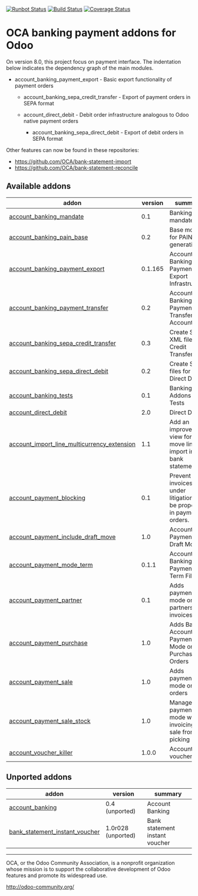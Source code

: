 [![Runbot Status](https://runbot.odoo-community.org/runbot/badge/flat/173/8.0.svg)](https://runbot.odoo-community.org/runbot/repo/github-com-oca-bank-payment-173)
[![Build Status](https://travis-ci.org/OCA/bank-payment.svg?branch=8.0)](https://travis-ci.org/OCA/bank-payment)
[![Coverage Status](https://coveralls.io/repos/OCA/bank-payment/badge.png?branch=8.0)](https://coveralls.io/r/OCA/bank-payment?branch=8.0)

OCA banking payment addons for Odoo
===================================

On version 8.0, this project focus on payment interface. The indentation below 
indicates the dependency graph of the main modules.

- account_banking_payment_export - Basic export functionality of payment orders

    - account_banking_sepa_credit_transfer - Export of payment orders in SEPA format

    - account_direct_debit - Debit order infrastructure analogous to Odoo native payment orders

        - account_banking_sepa_direct_debit - Export of debit orders in SEPA format
        
Other features can now be found in these repositories:

 * https://github.com/OCA/bank-statement-import
 * https://github.com/OCA/bank-statement-reconcile

[//]: # (addons)
Available addons
----------------
addon | version | summary
--- | --- | ---
[account_banking_mandate](account_banking_mandate/) | 0.1 | Banking mandates
[account_banking_pain_base](account_banking_pain_base/) | 0.2 | Base module for PAIN file generation
[account_banking_payment_export](account_banking_payment_export/) | 0.1.165 | Account Banking - Payments Export Infrastructure
[account_banking_payment_transfer](account_banking_payment_transfer/) | 0.2 | Account Banking - Payments Transfer Account
[account_banking_sepa_credit_transfer](account_banking_sepa_credit_transfer/) | 0.3 | Create SEPA XML files for Credit Transfers
[account_banking_sepa_direct_debit](account_banking_sepa_direct_debit/) | 0.2 | Create SEPA files for Direct Debit
[account_banking_tests](account_banking_tests/) | 0.1 | Banking Addons - Tests
[account_direct_debit](account_direct_debit/) | 2.0 | Direct Debit
[account_import_line_multicurrency_extension](account_import_line_multicurrency_extension/) | 1.1 | Add an improved view for move line import in bank statement
[account_payment_blocking](account_payment_blocking/) | 0.1 | Prevent invoices under litigation to be proposed in payment orders.
[account_payment_include_draft_move](account_payment_include_draft_move/) | 1.0 | Account Payment Draft Move
[account_payment_mode_term](account_payment_mode_term/) | 0.1.1 | Account Banking - Payments Term Filter
[account_payment_partner](account_payment_partner/) | 0.1 | Adds payment mode on partners and invoices
[account_payment_purchase](account_payment_purchase/) | 1.0 | Adds Bank Account and Payment Mode on Purchase Orders
[account_payment_sale](account_payment_sale/) | 1.0 | Adds payment mode on sale orders
[account_payment_sale_stock](account_payment_sale_stock/) | 1.0 | Manage payment mode when invoicing a sale from picking
[account_voucher_killer](account_voucher_killer/) | 1.0.0 | Accounting voucher killer

Unported addons
---------------
addon | version | summary
--- | --- | ---
[account_banking](__unported__/account_banking/) | 0.4 (unported) | Account Banking
[bank_statement_instant_voucher](__unported__/bank_statement_instant_voucher/) | 1.0r028 (unported) | Bank statement instant voucher

[//]: # (end addons)

----

OCA, or the Odoo Community Association, is a nonprofit organization whose 
mission is to support the collaborative development of Odoo features and 
promote its widespread use.

http://odoo-community.org/
